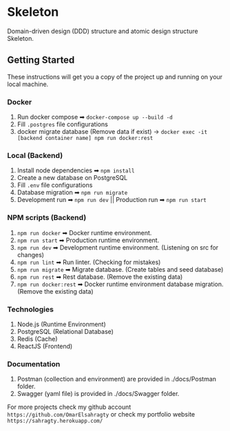# Skeleton

Domain-driven design (DDD) structure and atomic design structure Skeleton.

## Getting Started

These instructions will get you a copy of the project up and running on your local machine.

### Docker

1. Run docker compose ➡ `docker-compose up --build -d`
2. Fill `.postgres` file configurations
3. docker migrate database (Remove data if exist) -> `docker exec -it [backend container name] npm run docker:rest`

### Local (Backend)

1. Install node dependencies ➡ `npm install`
2. Create a new database on PostgreSQL
3. Fill `.env` file configurations
4. Database migration ➡ `npm run migrate`
5. Development run ➡ `npm run dev` || Production run ➡ `npm run start`

### NPM scripts (Backend)

1. `npm run docker` ➡ Docker runtime environment.
2. `npm run start` ➡ Production runtime environment.
3. `npm run dev` ➡ Development runtime environment. (Listening on src for changes)
4. `npm run lint` ➡ Run linter. (Checking for mistakes)
5. `npm run migrate` ➡ Migrate database. (Create tables and seed database)
6. `npm run rest` ➡ Rest database. (Remove the existing data)
7. `npm run docker:rest` ➡ Docker runtime environment database migration. (Remove the existing data)

### Technologies

1. Node.js (Runtime Environment)
2. PostgreSQL (Relational Database)
3. Redis (Cache)
4. ReactJS (Frontend)

### Documentation

1. Postman (collection and environment) are provided in ./docs/Postman folder.
2. Swagger (yaml file) is provided in ./docs/Swagger folder.

For more projects check my github account `https://github.com/OmarElsahragty` or check my portfolio website `https://sahragty.herokuapp.com/`
